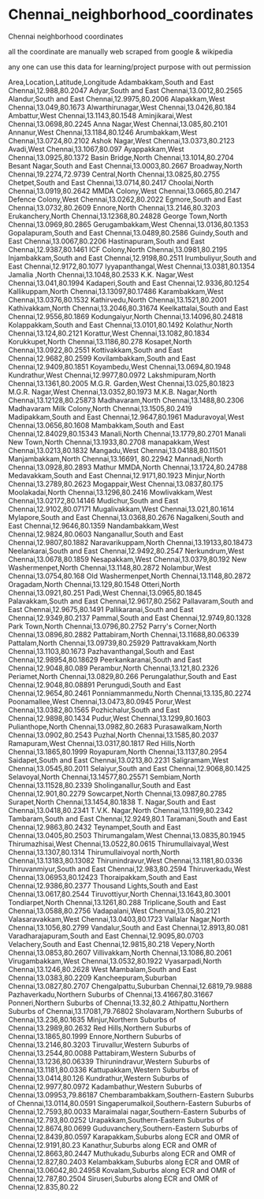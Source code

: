 # Chennai_neighborhood_coordinates
Chennai neighborhood coordinates

all the coordinate are manually web scraped from google & wikipedia

any one can use this data for learning/project purpose with out permission 

Area,Location,Latitude,Longitude
Adambakkam,South and East Chennai,12.988,80.2047
Adyar,South and East Chennai,13.0012,80.2565
Alandur,South and East Chennai,12.9975,80.2006
Alapakkam,West Chennai,13.049,80.1673
Alwarthirunagar,West Chennai,13.0426,80.184
Ambattur,West Chennai,13.1143,80.1548
Aminjikarai,West Chennai,13.0698,80.2245
Anna Nagar,West Chennai,13.085,80.2101
Annanur,West Chennai,13.1184,80.1246
Arumbakkam,West Chennai,13.0724,80.2102
Ashok Nagar,West Chennai,13.0373,80.2123
Avadi,West Chennai,13.1067,80.097
Ayappakkam,West Chennai,13.0925,80.1372
Basin Bridge,North Chennai,13.1014,80.2704
Besant Nagar,South and East Chennai,13.0003,80.2667
Broadway,North Chennai,19.2274,72.9739
Central,North Chennai,13.0825,80.2755
Chetpet,South and East Chennai,13.0714,80.2417
Choolai,North Chennai,13.0919,80.2642
MMDA Colony,West Chennai,13.0665,80.2147
Defence Colony,West Chennai,13.0262,80.2022
Egmore,South and East Chennai,13.0732,80.2609
Ennore,North Chennai,13.2146,80.3203
Erukanchery,North Chennai,13.12368,80.24828
George Town,North Chennai,13.0969,80.2865
Gerugambakkam,West Chennai,13.0136,80.1353
Gopalapuram,South and East Chennai,13.0489,80.2586
Guindy,South and East Chennai,13.0067,80.2206
Hastinapuram,South and East Chennai,12.9387,80.1461
ICF Colony,North Chennai,13.0981,80.2195
Injambakkam,South and East Chennai,12.9198,80.2511
Irumbuliyur,South and East Chennai,12.9172,80.1077
Iyyapanthangal,West Chennai,13.0381,80.1354
Jamalia ,North Chennai,13.1048,80.2533
K.K. Nagar,West Chennai,13.041,80.1994
Kadaperi,South and East Chennai,12.9336,80.1254
Kallikuppam,North Chennai,13.13097,80.17486
Karambakkam,West Chennai,13.0376,80.1532
Kathirvedu,North Chennai,13.1521,80.2001
Kathivakkam,North Chennai,13.2046,80.31674
Keelkattalai,South and East Chennai,12.9556,80.1869
Kodungaiyur,North Chennai,13.14096,80.24818
Kolappakkam,South and East Chennai,13.0101,80.1492
Kolathur,North Chennai,13.124,80.2121
Korattur,West Chennai,13.1082,80.1834
Korukkupet,North Chennai,13.1186,80.278
Kosapet,North Chennai,13.0922,80.2551
Kottivakkam,South and East Chennai,12.9682,80.2599
Kovilambakkam,South and East Chennai,12.9409,80.1851
Koyambedu,West Chennai,13.0694,80.1948
Kundrathur,West Chennai,12.9977,80.0972
Lakshmipuram,North Chennai,13.1361,80.2005
M.G.R. Garden,West Chennai,13.025,80.1823
M.G.R. Nagar,West Chennai,13.0352,80.1973
M.K.B. Nagar,North Chennai,13.12128,80.25873
Madhavaram,North Chennai,13.1488,80.2306
Madhavaram Milk Colony,North Chennai,13.1505,80.2419
Madipakkam,South and East Chennai,12.9647,80.1961
Maduravoyal,West Chennai,13.0656,80.1608
Mambakkam,South and East Chennai,12.84029,80.15343
Manali,North Chennai,13.1779,80.2701
Manali New Town,North Chennai,13.1933,80.2708
manapakkam,West Chennai,13.0213,80.1832
Mangadu,West Chennai,13.04188,80.11501
Manjambakkam,North Chennai,13.16691, 80.22942
Mannadi,North Chennai,13.0928,80.2893
Mathur MMDA,North Chennai,13.1724,80.24788
Medavakkam,South and East Chennai,12.9171,80.1923
Minjur,North Chennai,13.2789,80.2623
Mogappair,West Chennai,13.0837,80.175
Moolakadai,North Chennai,13.1296,80.2416
Mowlivakkam,West Chennai,13.02172,80.14146
Mudichur,South and East Chennai,12.9102,80.07171
Mugalivakkam,West Chennai,13.021,80.1614
Mylapore,South and East Chennai,13.0368,80.2676
Nagalkeni,South and East Chennai,12.9646,80.1359
Nandambakkam,West Chennai,12.9824,80.0603
Nanganallur,South and East Chennai,12.9807,80.1882
Naravarikuppam,North Chennai,13.19133,80.18473
Neelankarai,South and East Chennai,12.9492,80.2547
Nerkundrum,West Chennai,13.0678,80.1859
Nesapakkam,West Chennai,13.0379,80.192
New Washermenpet,North Chennai,13.1148,80.2872
Nolambur,West Chennai,13.0754,80.168
Old Washermenpet,North Chennai,13.1148,80.2872
Oragadam,North Chennai,13.129,80.1548
Otteri,North Chennai,13.0921,80.251
Padi,West Chennai,13.0965,80.1845
Palavakkam,South and East Chennai,12.9617,80.2562
Pallavaram,South and East Chennai,12.9675,80.1491
Pallikaranai,South and East Chennai,12.9349,80.2137
Pammal,South and East Chennai,12.9749,80.1328
Park Town,North Chennai,13.0796,80.2752
Parry's Corner,North Chennai,13.0896,80.2882
Pattabiram,North Chennai,13.11688,80.06339
Pattalam,North Chennai,13.09739,80.25929
Pattravakkam,North Chennai,13.1103,80.1673
Pazhavanthangal,South and East Chennai,12.98954,80.18629
Peerkankaranai,South and East Chennai,12.9048,80.089
Perambur,North Chennai,13.121,80.2326
Periamet,North Chennai,13.0829,80.266
Perungalathur,South and East Chennai,12.9048,80.08891
Perungudi,South and East Chennai,12.9654,80.2461
Ponniammanmedu,North Chennai,13.135,80.2274
Poonamallee,West Chennai,13.0473,80.0945
Porur,West Chennai,13.0382,80.1565
Pozhichalur,South and East Chennai,12.9898,80.1434
Pudur,West Chennai,13.1299,80.1603
Pulianthope,North Chennai,13.0982,80.2683
Purasawalkam,North Chennai,13.0902,80.2543
Puzhal,North Chennai,13.1585,80.2037
Ramapuram,West Chennai,13.0317,80.1817
Red Hills,North Chennai,13.1865,80.1999
Royapuram,North Chennai,13.1137,80.2954
Saidapet,South and East Chennai,13.0213,80.2231
Saligramam,West Chennai,13.0545,80.2011
Selaiyur,South and East Chennai,12.9068,80.1425
Selavoyal,North Chennai,13.14577,80.25571
Sembiam,North Chennai,13.11528,80.2339
Sholinganallur,South and East Chennai,12.901,80.2279
Sowcarpet,North Chennai,13.0987,80.2785
Surapet,North Chennai,13.1454,80.1838
T. Nagar,South and East Chennai,13.0418,80.2341
T.V.K. Nagar,North Chennai,13.1199,80.2342
Tambaram,South and East Chennai,12.9249,80.1
Taramani,South and East Chennai,12.9863,80.2432
Teynampet,South and East Chennai,13.0405,80.2503
Thirumangalam,West Chennai,13.0835,80.1945
Thirumazhisai,West Chennai,13.0522,80.0615
Thirumullaivayal,West Chennai,13.1307,80.1314
Thirumullaivoyal north,North Chennai,13.13183,80.13082
Thirunindravur,West Chennai,13.1181,80.0336
Thiruvanmiyur,South and East Chennai,12.983,80.2594
Thiruverkadu,West Chennai,13.06953,80.12423
Thoraipakkam,South and East Chennai,12.9386,80.2377
Thousand Lights,South and East Chennai,13.0617,80.2544
Tiruvottiyur,North Chennai,13.1643,80.3001
Tondiarpet,North Chennai,13.1261,80.288
Triplicane,South and East Chennai,13.0588,80.2756
Vadapalani,West Chennai,13.05,80.2121
Valasaravakkam,West Chennai,13.0403,80.1723
Vallalar Nagar,North Chennai,13.1056,80.2799
Vandalur,South and East Chennai,12.8913,80.081
Varadharajapuram,South and East Chennai,12.9095,80.0703
Velachery,South and East Chennai,12.9815,80.218
Vepery,North Chennai,13.0853,80.2607
Villivakkam,North Chennai,13.1086,80.2061
Virugambakkam,West Chennai,13.0532,80.1922
Vyasarpadi,North Chennai,13.1246,80.2628
West Mambalam,South and East Chennai,13.0383,80.2209
Kancheepuram,Suburban Chennai,13.0827,80.2707
Chengalpattu,Suburban Chennai,12.6819,79.9888
Pazhaverkadu,Northern Suburbs of Chennai,13.41667,80.31667
Ponneri,Northern Suburbs of Chennai,13.32,80.2
Athipattu,Northern Suburbs of Chennai,13.17081,79.76802
Sholavaram,Northern Suburbs of Chennai,13.236,80.1635
Minjur,Northern Suburbs of Chennai,13.2989,80.2632
Red Hills,Northern Suburbs of Chennai,13.1865,80.1999
Ennore,Northern Suburbs of Chennai,13.2146,80.3203
Tiruvallur,Western Suburbs of Chennai,13.2544,80.0088
Pattabiram,Western Suburbs of Chennai,13.1236,80.06339
Thirunindravur,Western Suburbs of Chennai,13.1181,80.0336
Kattupakkam,Western Suburbs of Chennai,13.0414,80.126
Kundrathur,Western Suburbs of Chennai,12.9977,80.0972
Kadambathur,Western Suburbs of Chennai,13.09953,79.86187
Chembarambakkam,Southern-Eastern Suburbs of Chennai,13.0114,80.0591
Singaperumalkoil,Southern-Eastern Suburbs of Chennai,12.7593,80.0033
Maraimalai nagar,Southern-Eastern Suburbs of Chennai,12.793,80.0252
Urapakkam,Southern-Eastern Suburbs of Chennai,12.8674,80.0699
Guduvanchery,Southern-Eastern Suburbs of Chennai,12.8439,80.0597
Karapakkam,Suburbs along ECR and OMR of Chennai,12.9191,80.23
Kanathur,Suburbs along ECR and OMR of Chennai,12.8663,80.2447
Muthukadu,Suburbs along ECR and OMR of Chennai,12.827,80.2403
Kelambakkam,Suburbs along ECR and OMR of Chennai,13.06042,80.24958
Kovalam,Suburbs along ECR and OMR of Chennai,12.787,80.2504
Siruseri,Suburbs along ECR and OMR of Chennai,12.835,80.22




